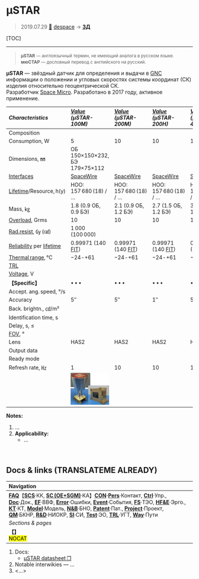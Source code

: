 # µSTAR
> 2019.07.29 [🚀](../index/index.md) [despace](index.md) → **[ЗД](sensor.md)**

[TOC]

---

> <small>**µSTAR** — англоязычный термин, не имеющий аналога в русском языке. **мюСТАР** — дословный перевод с английского на русский.</small>

**µSTAR** — звёздный датчик для определения и выдачи в [GNC](gnc.md) информации о положении и угловых скоростях системы координат (СК) изделия относительно геоцентрической СК.  
Разработчик [Space Micro](space_micro.md). Разработано в 2017 году, активное применение.

|*Characteristics*|*[Value](si.md)<br> (µSTAR-100M)*|*[Value](si.md)<br> (µSTAR-200M)*|*[Value](si.md)<br> (µSTAR-200H)*|*[Value](si.md)<br> (µSTAR-400M)*|
|:--|:--|:--|:--|:--|
|Composition| | | | |
|Consumption, W|5|10|10|18|
|Dimensions, ㎜|ОБ 150×150×232,<br> БЭ 179×75×112| | | |
|[Interfaces](interface.md)|[SpaceWire](spacewire.md)|[SpaceWire](spacewire.md)|[SpaceWire](spacewire.md)|[SpaceWire](spacewire.md)|
|[Lifetime](lifetime.md)/Resource, h(y)|НОО: 157 680 (18) / …|НОО: 157 680 (18) / …|НОО: 157 680 (18) / …|НОО: 157 680 (18) / …|
|Mass, ㎏|1.8 (0.9 ОБ, 0.9 БЭ)|2.1 (0.9 ОБ, 1.2 БЭ)|2.7 (1.5 ОБ, 1.2 БЭ)|3.3 (2.1 ОБ, 1.2 БЭ)|
|[Overload](vibration.md), Grms|10|10|10|10|
|[Rad.resist](ion_rad.md), ㏉ (㎭)|1 000 (100 000)| | | |
|[Reliability](qm.md) per [lifetime](lifetime.md)|0.99971 (140 [FIT](qm.md))|0.99971 (140 [FIT](qm.md))|0.99971 (140 [FIT](qm.md))|0.99971 (140 [FIT](qm.md))|
|[Thermal range](tcs.md), ℃|−24 ‑ +61|−24 ‑ +61|−24 ‑ +61|−24 ‑ +61|
|[TRL](trl.md)| | | | |
|[Voltage](voltage.md), V| | | | |
|**【Specific】**|• • •|• • •|• • •|• • •|
|Accept. ang. speed, °/s| | | | |
|Accuracy|5″|5″|1″|5″|
|Back. brightn., ㏅/m²| | | | |
|Identification time, s| | | | |
|Delay, s, ≤| | | | |
|[FOV](fov.md), °| | | | |
|Lens|HAS2|HAS2|HAS2|HAS2|
|Output data| | | | |
|Ready mode| | | | |
|Refresh rate, ㎐|1|10|10|100|
| |[![](f/sensor/m/mustar_pic1_thumb.jpg)](f/sensor/m/mustar_pic1.jpg)| | | |

**Notes:**

   1. …
   1. **Applicability:**
      - …



<p style="page-break-after:always"> </p>

## Docs & links (TRANSLATEME ALREADY)
|Navigation|
|:--|
|**[FAQ](faq.md)**【**[SCS](scs.md)**·КК, **[SC (OE+SGM)](sc.md)**·КА】**[CON](contact.md)·[Pers](person.md)**·Контакт, **[Ctrl](control.md)**·Упр., **[Doc](doc.md)**·Док., **[EF](ef.md)**·ВВФ, **[Error](error.md)**·Ошибки, **[Event](event.md)**·События, **[FS](fs.md)**·ТЭО, **[HF&E](hfe.md)**·Эрго., **[KT](kt.md)**·КТ, **[Model](model.md)**·Модель, **[N&B](nnb.md)**·БНО, **[Patent](патент.md)**·Пат., **[Project](project.md)**·Проект, **[QM](qm.md)**·БКНР, **[R&D](rnd.md)**·НИОКР, **[SI](si.md)**·СИ, **[Test](test.md)**·ЭО, **[TRL](trl.md)**·УГТ, **[Way](way.md)**·Пути|
|*Sections & pages*|
|**【[](.md)】**<br> <mark>NOCAT</mark>|

   1. Docs:
      - [µSTAR datasheet ❐](f/sensor/m/mustar_datasheet.pdf)
   1. Notable interwikies — …
   1. <…>
